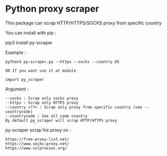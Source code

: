 Python proxy scraper
=============================

This package can scrap HTTP/HTTPS/SOCKS proxy from specific country

You can install with pip : 

pip3 install py-scraper


Example : 

    python3 py-scraper.py --https --socks --country US

    OR If you want use it at module 

    import py_scraper

Argument : 

    --socks : Scrap only socks proxy
    --https : Scrap only HTTPS proxy
    --country <??> : Scrap only proxy from specific country (see --countrycode)
    --countrycode : See all code country
    By default py_scraper will scrap HTTP/HTTPS proxy

py-scraper scrap his proxy on : 

    https://free-proxy-list.net/
    https://www.socks-proxy.net/
    https://www.sslproxies.org/
